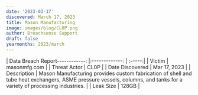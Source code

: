 ```yaml
---
date: '2023-03-17'
discovered: March 17, 2023
title: Mason Manufacturing
image: images/blog/CL0P.png
author: Breachsense Support
draft: false
yearmonths: 2023/march
---
```


| Data Breach Report------------:     |:-------------:    | :-----:|
| Victim      | masonmfg.com      | 
| Threat Actor      | CL0P      | 
| Date Discovered      | Mar 17, 2023      | 
| Description      | Mason Manufacturing provides custom fabrication of shell and tube heat exchangers, ASME pressure vessels, columns, and tanks for a variety of processing industries.      | 
| Leak Size      | 128GB      | 

